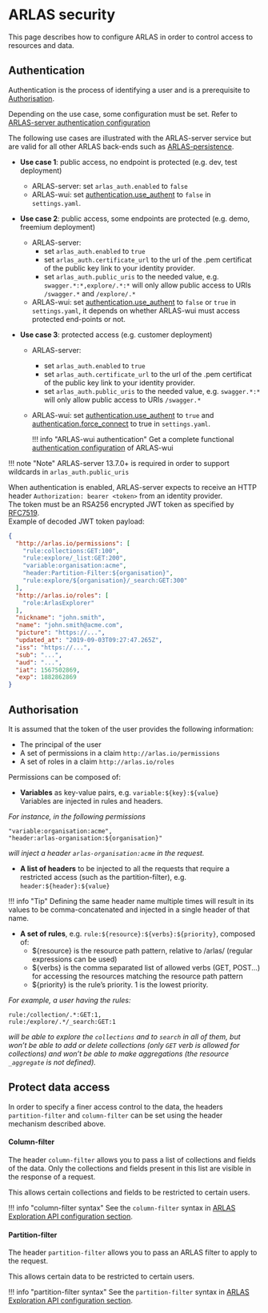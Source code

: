 # ARLAS security

This page describes how to configure ARLAS in order to control access to resources and data.

## Authentication
Authentication is the process of identifying a user and is a prerequisite to [Authorisation](#authorisation). 

Depending on the use case, some configuration must be set. Refer to [ARLAS-server authentication configuration](arlas-server-configuration.md)

The following use cases are illustrated with the ARLAS-server service but are valid for all other ARLAS back-ends such as [ARLAS-persistence](https://github.com/gisaia/ARLAS-persistence).

* **Use case 1**: public access, no endpoint is protected (e.g. dev, test deployment)
    - ARLAS-server:  set `arlas_auth.enabled` to `false`
    - ARLAS-wui: set [authentication.use_authent](http://docs.arlas.io/arlas-tech/current/arlas-wui-configuration/) to `false` in `settings.yaml`. 

* **Use case 2**: public access, some endpoints are protected (e.g. demo, freemium deployment)
    - ARLAS-server:
        * set `arlas_auth.enabled` to `true`
        * set `arlas_auth.certificate_url` to the url of the .pem  certificat of the public key link to your identity provider.
        * set `arlas_auth.public_uris` to the needed value, 
    e.g. `swagger.*:*,explore/.*:*` will only allow public access to URIs `/swagger.*` and 
    `/explore/.*`
    - ARLAS-wui: set [authentication.use_authent](http://docs.arlas.io/arlas-tech/current/arlas-wui-configuration/) to `false` or `true` in `settings.yaml`, it depends on whether ARLAS-wui must access protected end-points or not.

* **Use case 3**: protected access (e.g. customer deployment)
    - ARLAS-server:  
        * set `arlas_auth.enabled` to `true`
        * set `arlas_auth.certificate_url` to the url of the .pem  certificat of the public key link to your identity provider.
        * set `arlas_auth.public_uris` to the needed value, 
    e.g. `swagger.*:*` will only allow public access to URIs `/swagger.*`
    - ARLAS-wui: set [authentication.use_authent](http://docs.arlas.io/arlas-tech/current/arlas-wui-configuration/) to `true` and [authentication.force_connect](http://docs.arlas.io/arlas-tech/current/arlas-wui-configuration/) to true in `settings.yaml`.

        !!! info "ARLAS-wui authentication"
            Get a complete functional [authentication configuration](http://docs.arlas.io/arlas-tech/current/arlas-wui-security) of ARLAS-wui

!!! note "Note"
    ARLAS-server 13.7.0+ is required in order to support wildcards in `arlas_auth.public_uris`  

When authentication is enabled, ARLAS-server expects to receive an HTTP header `Authorization: bearer <token>` from an identity provider.  
The token must be an RSA256 encrypted JWT token as specified by [RFC7519](https://tools.ietf.org/html/rfc7519).  
Example of decoded JWT token payload:
```json
{
  "http://arlas.io/permissions": [
    "rule:collections:GET:100",
    "rule:explore/_list:GET:200",
    "variable:organisation:acme",
    "header:Partition-Filter:${organisation}",
    "rule:explore/${organisation}/_search:GET:300"
  ],
  "http://arlas.io/roles": [
    "role:ArlasExplorer"
  ],
  "nickname": "john.smith",
  "name": "john.smith@acme.com",
  "picture": "https://...",
  "updated_at": "2019-09-03T09:27:47.265Z",
  "iss": "https://...",
  "sub": "...",
  "aud": "...",
  "iat": 1567502869,
  "exp": 1882862869
}
```

## Authorisation

It is assumed that the token of the user provides the following information:

- The principal of the user
- A set of permissions in a claim `http://arlas.io/permissions`
- A set of roles in a claim `http://arlas.io/roles`

Permissions can be composed of:

- **Variables** as key-value pairs, e.g. `variable:${key}:${value}`  
Variables are injected in rules and headers. 

*For instance, in the following permissions*

```asciidoc
"variable:organisation:acme",
"header:arlas-organisation:${organisation}"
```

*will inject a header `arlas-organisation:acme` in the request.*

- **A list of headers** to be injected to all the requests that require a restricted access 
(such as the partition-filter), e.g. `header:${header}:${value}`

!!! info "Tip"
    Defining the same header name multiple times will result in its values to be comma-concatenated and injected in a single header of that name.


- **A set of rules**, e.g. `rule:${resource}:${verbs}:${priority}`, composed of:
    * ${resource} is the resource path pattern, relative to /arlas/ (regular expressions can be used)
    * ${verbs} is the comma separated list of allowed verbs (GET, POST...) for accessing the resources matching the resource path pattern
    * ${priority} is the rule’s priority. 1 is the lowest priority.

*For example, a user having the rules:*

```asciidoc
rule:/collection/.*:GET:1,
rule:/explore/.*/_search:GET:1
```

*will be able to explore the `collections` and to `search` in all of them, but won’t be able to add or delete collections (only `GET` verb is allowed for collections) and won’t be able to make aggregations (the resource `_aggregate` is not defined).*
 
## Protect data access

In order to specify a finer access control to the data, the headers `partition-filter` and `column-filter` 
can be set using the header mechanism described above.

#### Column-filter

The header `column-filter` allows you to pass a list of collections and fields of the data.
Only the collections and fields present in this list are visible in the response of a request.

This allows certain collections and fields to be restricted to certain users.

!!! info "column-filter syntax"
    See the `column-filter` syntax in [ARLAS Exploration API configuration section](http://docs.arlas.io/arlas-tech/current/arlas-api-exploration/#column-filtering).


#### Partition-filter

The header `partition-filter` allows you to pass an ARLAS filter to apply to the request.

This allows certain data to be restricted to certain users.

!!! info "partition-filter syntax"
    See the `partition-filter` syntax in [ARLAS Exploration API configuration section](http://docs.arlas.io/arlas-tech/current/arlas-api-exploration/#column-filtering).

